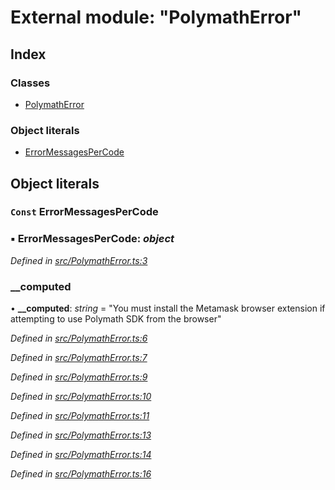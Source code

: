# External module: "PolymathError"

## Index

### Classes

- [PolymathError](../classes/_polymatherror_.polymatherror.md)

### Object literals

- [ErrorMessagesPerCode](_polymatherror_.md#const-errormessagespercode)

## Object literals

### `Const` ErrorMessagesPerCode

### ▪ **ErrorMessagesPerCode**: _object_

_Defined in [src/PolymathError.ts:3](https://github.com/PolymathNetwork/polymath-sdk/blob/c47ae7a/src/PolymathError.ts#L3)_

### \_\_computed

• **\_\_computed**: _string_ = "You must install the Metamask browser extension if attempting to use Polymath SDK from the browser"

_Defined in [src/PolymathError.ts:6](https://github.com/PolymathNetwork/polymath-sdk/blob/c47ae7a/src/PolymathError.ts#L6)_

_Defined in [src/PolymathError.ts:7](https://github.com/PolymathNetwork/polymath-sdk/blob/c47ae7a/src/PolymathError.ts#L7)_

_Defined in [src/PolymathError.ts:9](https://github.com/PolymathNetwork/polymath-sdk/blob/c47ae7a/src/PolymathError.ts#L9)_

_Defined in [src/PolymathError.ts:10](https://github.com/PolymathNetwork/polymath-sdk/blob/c47ae7a/src/PolymathError.ts#L10)_

_Defined in [src/PolymathError.ts:11](https://github.com/PolymathNetwork/polymath-sdk/blob/c47ae7a/src/PolymathError.ts#L11)_

_Defined in [src/PolymathError.ts:13](https://github.com/PolymathNetwork/polymath-sdk/blob/c47ae7a/src/PolymathError.ts#L13)_

_Defined in [src/PolymathError.ts:14](https://github.com/PolymathNetwork/polymath-sdk/blob/c47ae7a/src/PolymathError.ts#L14)_

_Defined in [src/PolymathError.ts:16](https://github.com/PolymathNetwork/polymath-sdk/blob/c47ae7a/src/PolymathError.ts#L16)_

